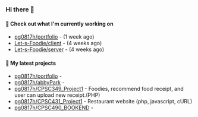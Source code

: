### Hi there 👋

#### 👷 Check out what I'm currently working on

- [pg0817h/portfolio](https://github.com/pg0817h/portfolio) -  (1 week ago)
- [Let-s-Foodie/client](https://github.com/Let-s-Foodie/client) -  (4 weeks ago)
- [Let-s-Foodie/server](https://github.com/Let-s-Foodie/server) -  (4 weeks ago)
#### 🌱 My latest projects

- [pg0817h/portfolio](https://github.com/pg0817h/portfolio) - 
- [pg0817h/abbyPark](https://github.com/pg0817h/abbyPark) - 
- [pg0817h/CPSC349_Project1](https://github.com/pg0817h/CPSC349_Project1) - Foodies, recommend food receipt, and user can upload new receipt.(PHP) 
- [pg0817h/CPSC431_Project1](https://github.com/pg0817h/CPSC431_Project1) - Restaurant website (php, javascript, cURL)
- [pg0817h/CPSC490_BOOKEND](https://github.com/pg0817h/CPSC490_BOOKEND) - 